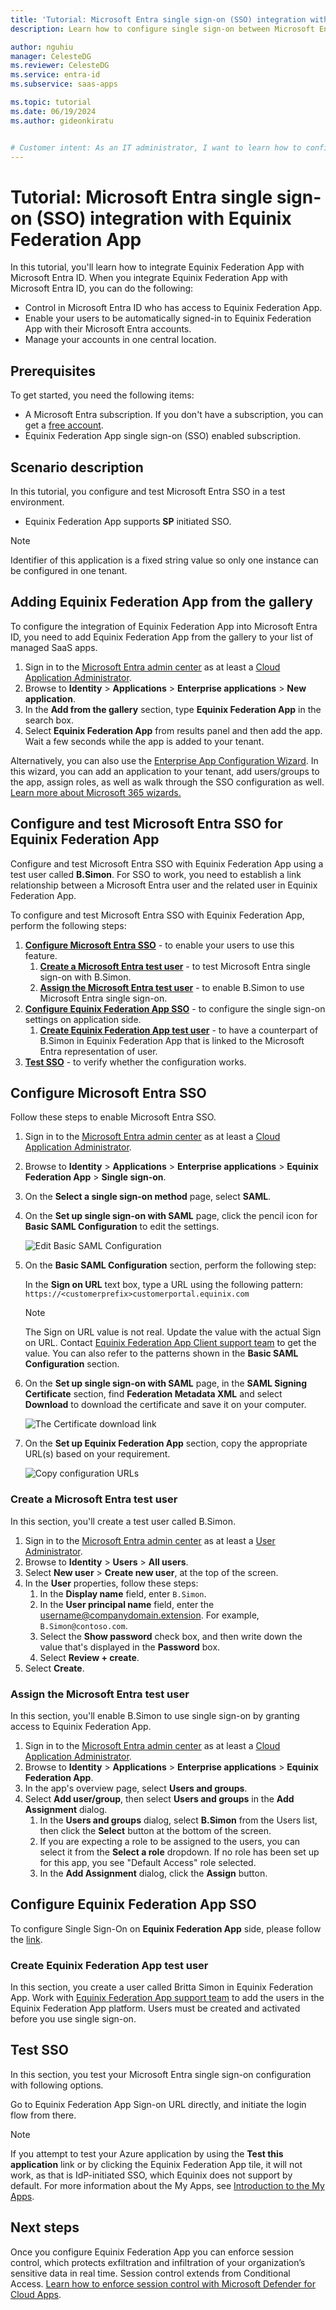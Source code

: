 ```yaml
---
title: 'Tutorial: Microsoft Entra single sign-on (SSO) integration with Equinix Federation App'
description: Learn how to configure single sign-on between Microsoft Entra ID and Equinix Federation App.

author: nguhiu
manager: CelesteDG
ms.reviewer: CelesteDG
ms.service: entra-id
ms.subservice: saas-apps

ms.topic: tutorial
ms.date: 06/19/2024
ms.author: gideonkiratu


# Customer intent: As an IT administrator, I want to learn how to configure single sign-on between Microsoft Entra ID and Equinix Federation App so that I can control who has access to Equinix Federation App, enable automatic sign-in with Microsoft Entra accounts, and manage my accounts in one central location.
---
```


# Tutorial: Microsoft Entra single sign-on (SSO) integration with Equinix Federation App

In this tutorial, you'll learn how to integrate Equinix Federation App with Microsoft Entra ID. When you integrate Equinix Federation App with Microsoft Entra ID, you can do the following:

* Control in Microsoft Entra ID who has access to Equinix Federation App.
* Enable your users to be automatically signed-in to Equinix Federation App with their Microsoft Entra accounts.
* Manage your accounts in one central location.

## Prerequisites

To get started, you need the following items:

* A Microsoft Entra subscription. If you don't have a subscription, you can get a [free account](https://azure.microsoft.com/free/).
* Equinix Federation App single sign-on (SSO) enabled subscription.

## Scenario description

In this tutorial, you configure and test Microsoft Entra SSO in a test environment.

* Equinix Federation App supports **SP** initiated SSO.

> [!NOTE]
> Identifier of this application is a fixed string value so only one instance can be configured in one tenant.

## Adding Equinix Federation App from the gallery

To configure the integration of Equinix Federation App into Microsoft Entra ID, you need to add Equinix Federation App from the gallery to your list of managed SaaS apps.

1. Sign in to the [Microsoft Entra admin center](https://entra.microsoft.com) as at least a [Cloud Application Administrator](~/identity/role-based-access-control/permissions-reference.md#cloud-application-administrator).
1. Browse to **Identity** > **Applications** > **Enterprise applications** > **New application**.
1. In the **Add from the gallery** section, type **Equinix Federation App** in the search box.
1. Select **Equinix Federation App** from results panel and then add the app. Wait a few seconds while the app is added to your tenant.

 Alternatively, you can also use the [Enterprise App Configuration Wizard](https://portal.office.com/AdminPortal/home?Q=Docs#/azureadappintegration). In this wizard, you can add an application to your tenant, add users/groups to the app, assign roles, as well as walk through the SSO configuration as well. [Learn more about Microsoft 365 wizards.](/microsoft-365/admin/misc/azure-ad-setup-guides)


<a name='configure-and-test-azure-ad-sso-for-equinix-federation-app'></a>

## Configure and test Microsoft Entra SSO for Equinix Federation App

Configure and test Microsoft Entra SSO with Equinix Federation App using a test user called **B.Simon**. For SSO to work, you need to establish a link relationship between a Microsoft Entra user and the related user in Equinix Federation App.

To configure and test Microsoft Entra SSO with Equinix Federation App, perform the following steps:

1. **[Configure Microsoft Entra SSO](#configure-azure-ad-sso)** - to enable your users to use this feature.
    1. **[Create a Microsoft Entra test user](#create-an-azure-ad-test-user)** - to test Microsoft Entra single sign-on with B.Simon.
    1. **[Assign the Microsoft Entra test user](#assign-the-azure-ad-test-user)** - to enable B.Simon to use Microsoft Entra single sign-on.
1. **[Configure Equinix Federation App SSO](#configure-equinix-federation-app-sso)** - to configure the single sign-on settings on application side.
    1. **[Create Equinix Federation App test user](#create-equinix-federation-app-test-user)** - to have a counterpart of B.Simon in Equinix Federation App that is linked to the Microsoft Entra representation of user.
1. **[Test SSO](#test-sso)** - to verify whether the configuration works.

<a name='configure-azure-ad-sso'></a>

## Configure Microsoft Entra SSO

Follow these steps to enable Microsoft Entra SSO.

1. Sign in to the [Microsoft Entra admin center](https://entra.microsoft.com) as at least a [Cloud Application Administrator](~/identity/role-based-access-control/permissions-reference.md#cloud-application-administrator).
1. Browse to **Identity** > **Applications** > **Enterprise applications** > **Equinix Federation App** > **Single sign-on**.
1. On the **Select a single sign-on method** page, select **SAML**.
1. On the **Set up single sign-on with SAML** page, click the pencil icon for **Basic SAML Configuration** to edit the settings.

   ![Edit Basic SAML Configuration](common/edit-urls.png)

1. On the **Basic SAML Configuration** section, perform the following step:

	In the **Sign on URL** text box, type a URL using the following pattern:
    `https://<customerprefix>customerportal.equinix.com`

	> [!NOTE]
	> The Sign on URL value is not real. Update the value with the actual Sign on URL. Contact [Equinix Federation App Client support team](mailto:FederationSupport@equinix.com) to get the value. You can also refer to the patterns shown in the **Basic SAML Configuration** section.

1. On the **Set up single sign-on with SAML** page, in the **SAML Signing Certificate** section,  find **Federation Metadata XML** and select **Download** to download the certificate and save it on your computer.

	![The Certificate download link](common/metadataxml.png)

1. On the **Set up Equinix Federation App** section, copy the appropriate URL(s) based on your requirement.

	![Copy configuration URLs](common/copy-configuration-urls.png)

<a name='create-an-azure-ad-test-user'></a>

### Create a Microsoft Entra test user

In this section, you'll create a test user called B.Simon.

1. Sign in to the [Microsoft Entra admin center](https://entra.microsoft.com) as at least a [User Administrator](~/identity/role-based-access-control/permissions-reference.md#user-administrator).
1. Browse to **Identity** > **Users** > **All users**.
1. Select **New user** > **Create new user**, at the top of the screen.
1. In the **User** properties, follow these steps:
   1. In the **Display name** field, enter `B.Simon`.  
   1. In the **User principal name** field, enter the username@companydomain.extension. For example, `B.Simon@contoso.com`.
   1. Select the **Show password** check box, and then write down the value that's displayed in the **Password** box.
   1. Select **Review + create**.
1. Select **Create**.

<a name='assign-the-azure-ad-test-user'></a>

### Assign the Microsoft Entra test user

In this section, you'll enable B.Simon to use single sign-on by granting access to Equinix Federation App.

1. Sign in to the [Microsoft Entra admin center](https://entra.microsoft.com) as at least a [Cloud Application Administrator](~/identity/role-based-access-control/permissions-reference.md#cloud-application-administrator).
1. Browse to **Identity** > **Applications** > **Enterprise applications** > **Equinix Federation App**.
1. In the app's overview page, select **Users and groups**.
1. Select **Add user/group**, then select **Users and groups** in the **Add Assignment** dialog.
   1. In the **Users and groups** dialog, select **B.Simon** from the Users list, then click the **Select** button at the bottom of the screen.
   1. If you are expecting a role to be assigned to the users, you can select it from the **Select a role** dropdown. If no role has been set up for this app, you see "Default Access" role selected.
   1. In the **Add Assignment** dialog, click the **Assign** button.

## Configure Equinix Federation App SSO

To configure Single Sign-On on **Equinix Federation App** side, please follow the [link](https://docs.equinix.com/Content/home.htm).

### Create Equinix Federation App test user

In this section, you create a user called Britta Simon in Equinix Federation App. Work with [Equinix Federation App support team](mailto:FederationSupport@equinix.com) to add the users in the Equinix Federation App platform. Users must be created and activated before you use single sign-on.

## Test SSO 

In this section, you test your Microsoft Entra single sign-on configuration with following options. 

Go to Equinix Federation App Sign-on URL directly, and initiate the login flow from there.

 > [!NOTE]
 > If you attempt to test your Azure application by using the **Test this application** link or by clicking the Equinix Federation App tile, it will not work, as that is IdP-initiated SSO, which Equinix does not support by default.  For more information about the My Apps, see [Introduction to the My Apps](https://support.microsoft.com/account-billing/sign-in-and-start-apps-from-the-my-apps-portal-2f3b1bae-0e5a-4a86-a33e-876fbd2a4510).


## Next steps

Once you configure Equinix Federation App you can enforce session control, which protects exfiltration and infiltration of your organization’s sensitive data in real time. Session control extends from Conditional Access. [Learn how to enforce session control with Microsoft Defender for Cloud Apps](/cloud-app-security/proxy-deployment-any-app).
